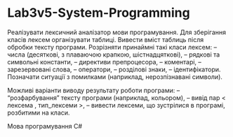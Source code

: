 # Lab3v5-System-Programming
Реалізувати лексичний аналізатор мови програмування. Для зберігання класів лексем організувати таблиці. Вивести вміст таблиць після обробки тексту програми.
Розрізняти принаймні такі класи лексем:
–        числа (десяткові, з плаваючою крапкою, шістнадцяткові),
–        рядкові та символьні константи,
–        директиви препроцесора,
–        коментарі,
–        зарезервовані слова,
–        оператори,
–        розділові знаки,
–        ідентифікатори.
Позначати ситуації з помилками (наприклад, нерозпізнавані символи).
 
Можливі варіанти виводу результату роботи програми:
–        “розфарбування” тексту програми (наприклад, кольором),
–        вивід пар < лексема , тип_лексеми >,
–        вивести лексеми, що зустрілися в програмі, розбитими на класи.
 

Мова програмування С#
